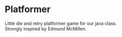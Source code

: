 # Platformer

<p>Little die and retry platformer game for our java class.<br>
Strongly inspired by Edmund McMillen.</p>
